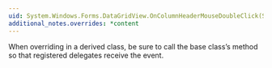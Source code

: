 ```yaml
---
uid: System.Windows.Forms.DataGridView.OnColumnHeaderMouseDoubleClick(System.Windows.Forms.DataGridViewCellMouseEventArgs)
additional_notes.overrides: *content
---
```


<p>When overriding <xref href="System.Windows.Forms.DataGridView.OnColumnHeaderMouseDoubleClick(System.Windows.Forms.DataGridViewCellMouseEventArgs)"></xref> in a derived class, be sure to call the base class’s <xref href="System.Windows.Forms.DataGridView.OnColumnHeaderMouseDoubleClick(System.Windows.Forms.DataGridViewCellMouseEventArgs)"></xref> method so that registered delegates receive the event.</p>


